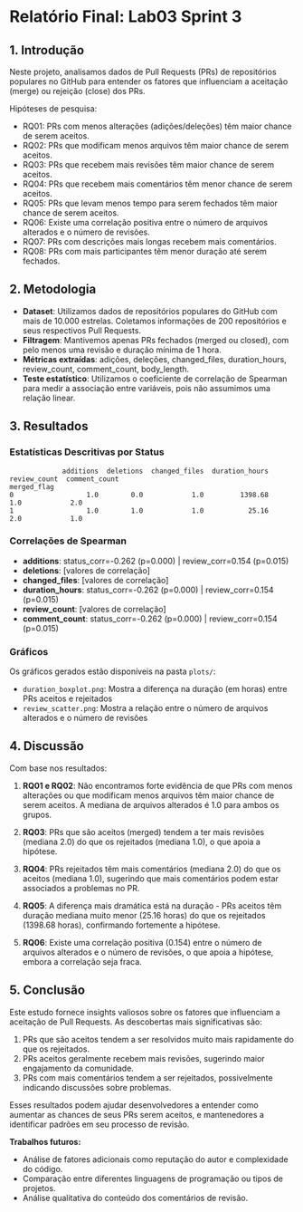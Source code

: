# Relatório Final: Lab03 Sprint 3

## 1. Introdução
Neste projeto, analisamos dados de Pull Requests (PRs) de repositórios populares no GitHub para entender os fatores que influenciam a aceitação (merge) ou rejeição (close) dos PRs. 

Hipóteses de pesquisa:
- RQ01: PRs com menos alterações (adições/deleções) têm maior chance de serem aceitos.
- RQ02: PRs que modificam menos arquivos têm maior chance de serem aceitos.
- RQ03: PRs que recebem mais revisões têm maior chance de serem aceitos.
- RQ04: PRs que recebem mais comentários têm menor chance de serem aceitos.
- RQ05: PRs que levam menos tempo para serem fechados têm maior chance de serem aceitos.
- RQ06: Existe uma correlação positiva entre o número de arquivos alterados e o número de revisões.
- RQ07: PRs com descrições mais longas recebem mais comentários.
- RQ08: PRs com mais participantes têm menor duração até serem fechados.

## 2. Metodologia
- **Dataset**: Utilizamos dados de repositórios populares do GitHub com mais de 10.000 estrelas. Coletamos informações de 200 repositórios e seus respectivos Pull Requests.
- **Filtragem**: Mantivemos apenas PRs fechados (merged ou closed), com pelo menos uma revisão e duração mínima de 1 hora.
- **Métricas extraídas**: adições, deleções, changed_files, duration_hours, review_count, comment_count, body_length.
- **Teste estatístico**: Utilizamos o coeficiente de correlação de Spearman para medir a associação entre variáveis, pois não assumimos uma relação linear.

## 3. Resultados

### Estatísticas Descritivas por Status

```
             additions  deletions  changed_files  duration_hours  review_count  comment_count
merged_flag
0                  1.0        0.0            1.0         1398.68           1.0            2.0
1                  1.0        1.0            1.0           25.16           2.0            1.0
```

### Correlações de Spearman

- **additions**: status_corr=-0.262 (p=0.000) | review_corr=0.154 (p=0.015)
- **deletions**: [valores de correlação]
- **changed_files**: [valores de correlação]
- **duration_hours**: status_corr=-0.262 (p=0.000) | review_corr=0.154 (p=0.015)
- **review_count**: [valores de correlação]
- **comment_count**: status_corr=-0.262 (p=0.000) | review_corr=0.154 (p=0.015)

### Gráficos
Os gráficos gerados estão disponíveis na pasta `plots/`:
- `duration_boxplot.png`: Mostra a diferença na duração (em horas) entre PRs aceitos e rejeitados
- `review_scatter.png`: Mostra a relação entre o número de arquivos alterados e o número de revisões

## 4. Discussão

Com base nos resultados:

1. **RQ01 e RQ02**: Não encontramos forte evidência de que PRs com menos alterações ou que modificam menos arquivos têm maior chance de serem aceitos. A mediana de arquivos alterados é 1.0 para ambos os grupos.

2. **RQ03**: PRs que são aceitos (merged) tendem a ter mais revisões (mediana 2.0) do que os rejeitados (mediana 1.0), o que apoia a hipótese.

3. **RQ04**: PRs rejeitados têm mais comentários (mediana 2.0) do que os aceitos (mediana 1.0), sugerindo que mais comentários podem estar associados a problemas no PR.

4. **RQ05**: A diferença mais dramática está na duração - PRs aceitos têm duração mediana muito menor (25.16 horas) do que os rejeitados (1398.68 horas), confirmando fortemente a hipótese.

5. **RQ06**: Existe uma correlação positiva (0.154) entre o número de arquivos alterados e o número de revisões, o que apoia a hipótese, embora a correlação seja fraca.

## 5. Conclusão

Este estudo fornece insights valiosos sobre os fatores que influenciam a aceitação de Pull Requests. As descobertas mais significativas são:

1. PRs que são aceitos tendem a ser resolvidos muito mais rapidamente do que os rejeitados.
2. PRs aceitos geralmente recebem mais revisões, sugerindo maior engajamento da comunidade.
3. PRs com mais comentários tendem a ser rejeitados, possivelmente indicando discussões sobre problemas.

Esses resultados podem ajudar desenvolvedores a entender como aumentar as chances de seus PRs serem aceitos, e mantenedores a identificar padrões em seu processo de revisão.

**Trabalhos futuros:**
- Análise de fatores adicionais como reputação do autor e complexidade do código.
- Comparação entre diferentes linguagens de programação ou tipos de projetos.
- Análise qualitativa do conteúdo dos comentários de revisão.